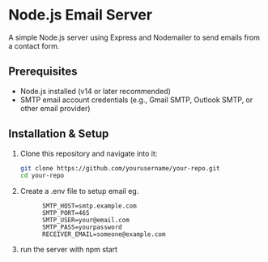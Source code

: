 # Node.js Email Server

A simple Node.js server using Express and Nodemailer to send emails from a contact form.

## Prerequisites

- Node.js installed (v14 or later recommended)
- SMTP email account credentials (e.g., Gmail SMTP, Outlook SMTP, or other email provider)

## Installation & Setup

1. Clone this repository and navigate into it:

   ```bash
   git clone https://github.com/yourusername/your-repo.git
   cd your-repo

2. Create a .env file to setup email
     eg.
   ```config
         SMTP_HOST=smtp.example.com
         SMTP_PORT=465
         SMTP_USER=your@email.com
         SMTP_PASS=yourpassword
         RECEIVER_EMAIL=someone@example.com

4. run the server with
    npm start
